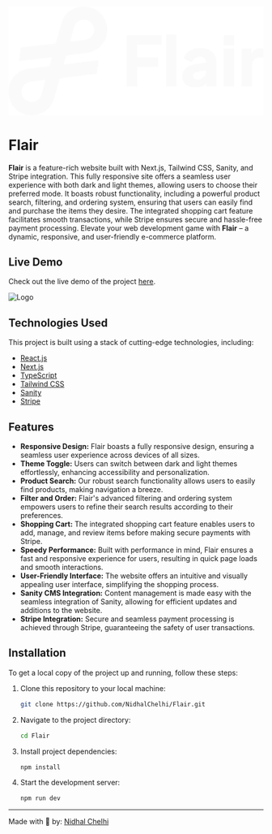![Logo](https://github.com/NidhalChelhi/Flair/blob/main/public/logo/logo_light_ex.svg)


# Flair
**Flair** is a feature-rich website built with Next.js, Tailwind CSS, Sanity, and Stripe integration. This fully responsive site offers a seamless user experience with both dark and light themes, allowing users to choose their preferred mode. It boasts robust functionality, including a powerful product search, filtering, and ordering system, ensuring that users can easily find and purchase the items they desire. The integrated shopping cart feature facilitates smooth transactions, while Stripe ensures secure and hassle-free payment processing. Elevate your web development game with **Flair** – a dynamic, responsive, and user-friendly e-commerce platform.


## Live Demo
Check out the live demo of the project [here](https://flair-store.vercel.app).


![Logo](https://github.com/NidhalChelhi/Flair/blob/main/public/showcase/flair_showcase.png)


## Technologies Used
This project is built using a stack of cutting-edge technologies, including:

- [React.js](https://reactjs.org/)
- [Next.js](https://nextjs.org/)
- [TypeScript](https://www.typescriptlang.org/)
- [Tailwind CSS](https://tailwindcss.com/)
- [Sanity](https://www.sanity.io/)
- [Stripe](https://www.stripe.com/)


## Features
- **Responsive Design:** Flair boasts a fully responsive design, ensuring a seamless user experience across devices of all sizes.
- **Theme Toggle:** Users can switch between dark and light themes effortlessly, enhancing accessibility and personalization.
- **Product Search:** Our robust search functionality allows users to easily find products, making navigation a breeze.
- **Filter and Order:** Flair's advanced filtering and ordering system empowers users to refine their search results according to their preferences.
- **Shopping Cart:** The integrated shopping cart feature enables users to add, manage, and review items before making secure payments with Stripe.
- **Speedy Performance:** Built with performance in mind, Flair ensures a fast and responsive experience for users, resulting in quick page loads and smooth interactions.
- **User-Friendly Interface:** The website offers an intuitive and visually appealing user interface, simplifying the shopping process.
- **Sanity CMS Integration:** Content management is made easy with the seamless integration of Sanity, allowing for efficient updates and additions to the website.
- **Stripe Integration:** Secure and seamless payment processing is achieved through Stripe, guaranteeing the safety of user transactions.

## Installation
To get a local copy of the project up and running, follow these steps:

1. Clone this repository to your local machine:

   ```bash
   git clone https://github.com/NidhalChelhi/Flair.git
   ```

2. Navigate to the project directory:

   ```bash
   cd Flair
   ```

3. Install project dependencies:

   ```bash
   npm install
   ```

4. Start the development server:
   ```bash
   npm run dev
   ```

---

Made with 🤍 by: [Nidhal Chelhi](https://nidhalchelhi.vercel.app)
